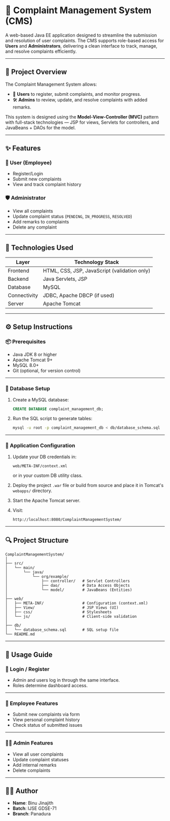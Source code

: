 # 🚀 Complaint Management System (CMS)

A web-based Java EE application designed to streamline the submission and resolution of user complaints. The CMS supports role-based access for **Users** and **Administrators**, delivering a clean interface to track, manage, and resolve complaints efficiently.

---

## 📌 Project Overview

The Complaint Management System allows:
- 👥 **Users** to register, submit complaints, and monitor progress.
- 🛠️ **Admins** to review, update, and resolve complaints with added remarks.

This system is designed using the **Model-View-Controller (MVC)** pattern with full-stack technologies — JSP for views, Servlets for controllers, and JavaBeans + DAOs for the model.

---

## ✨ Features

### 👤 User (Employee)
- Register/Login
- Submit new complaints
- View and track complaint history

### 🛡️ Administrator
- View all complaints
- Update complaint status (`PENDING`, `IN_PROGRESS`, `RESOLVED`)
- Add remarks to complaints
- Delete any complaint

---

## 🧰 Technologies Used

| Layer        | Technology Stack                             |
|--------------|----------------------------------------------|
| Frontend     | HTML, CSS, JSP, JavaScript (validation only) |
| Backend      | Java Servlets, JSP                           |
| Database     | MySQL                                        |
| Connectivity | JDBC, Apache DBCP (if used)                  |
| Server       | Apache Tomcat                                |

---

## ⚙️ Setup Instructions

### 📦 Prerequisites
- Java JDK 8 or higher
- Apache Tomcat 9+
- MySQL 8.0+
- Git (optional, for version control)

---

### 🔧 Database Setup

1. Create a MySQL database:
   ```sql
   CREATE DATABASE complaint_management_db;


2. Run the SQL script to generate tables:

   ```bash
   mysql -u root -p complaint_management_db < db/database_schema.sql
   ```

---

### 🔄 Application Configuration

1. Update your DB credentials in:

   ```
   web/META-INF/context.xml
   ```

   or in your custom DB utility class.

2. Deploy the project `.war` file or build from source and place it in Tomcat's `webapps/` directory.

3. Start the Apache Tomcat server.

4. Visit:

   ```
   http://localhost:8080/ComplaintManagementSystem/
   ```

---

## 🔍 Project Structure

```
ComplaintManagementSystem/
│
├── src/
│   └── main/
│       └── java/
│           └── org/example/
│               ├── controller/   # Servlet Controllers
│               ├── dao/          # Data Access Objects
│               └── model/        # JavaBeans (Entities)
│
├── web/
│   ├── META-INF/                 # Configuration (context.xml)
│   ├── View/                     # JSP Views (UI)
│   ├── css/                      # Stylesheets
│   └── js/                       # Client-side validation
│
├── db/
│   └── database_schema.sql       # SQL setup file
└── README.md
```

---

## 🧪 Usage Guide

### 🔐 Login / Register

* Admin and users log in through the same interface.
* Roles determine dashboard access.

---

### 👷 Employee Features

* Submit new complaints via form
* View personal complaint history
* Check status of submitted issues

---

### 🧑‍💼 Admin Features

* View all user complaints
* Update complaint statuses
* Add internal remarks
* Delete complaints

---

## 👨‍💻 Author

* **Name**: Binu Jinajith
* **Batch**: IJSE GDSE-71
* **Branch**: Panadura


